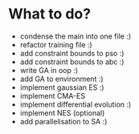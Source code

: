 # What to do?

- condense the main into one file :)
- refactor training file :)
- add constraint bounds to pso :)
- add constraint bounds to abc :)
- write GA in oop :)
- add GA to environment :)
- implement gaussian ES :)
- implement CMA-ES
- implement differential evolution :)
- implement NES (optional)
- add parallelisation to SA :)